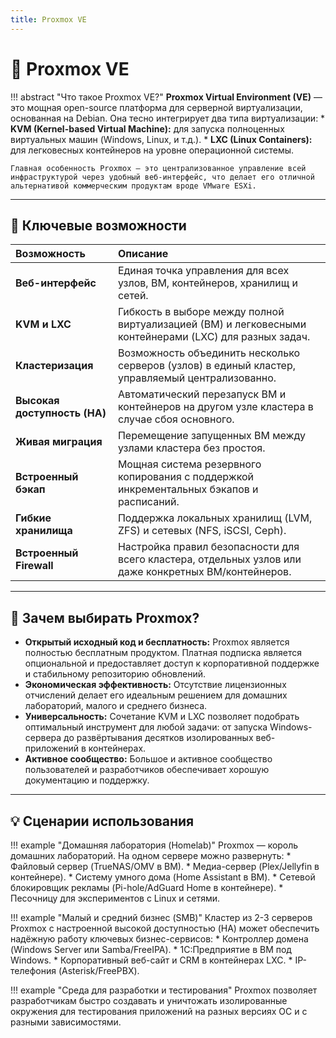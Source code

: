```yaml
---
title: Proxmox VE
---
```


# 🐧 Proxmox VE

!!! abstract "Что такое Proxmox VE?"
    **Proxmox Virtual Environment (VE)** — это мощная open-source платформа для серверной виртуализации, основанная на Debian. Она тесно интегрирует два типа виртуализации:
    *   **KVM (Kernel-based Virtual Machine):** для запуска полноценных виртуальных машин (Windows, Linux, и т.д.).
    *   **LXC (Linux Containers):** для легковесных контейнеров на уровне операционной системы.

    Главная особенность Proxmox — это централизованное управление всей инфраструктурой через удобный веб-интерфейс, что делает его отличной альтернативой коммерческим продуктам вроде VMware ESXi.

---

## 🚀 Ключевые возможности

| Возможность | Описание |
|:---|:---|
| **Веб-интерфейс** | Единая точка управления для всех узлов, ВМ, контейнеров, хранилищ и сетей. |
| **KVM и LXC** | Гибкость в выборе между полной виртуализацией (ВМ) и легковесными контейнерами (LXC) для разных задач. |
| **Кластеризация** | Возможность объединить несколько серверов (узлов) в единый кластер, управляемый централизованно. |
| **Высокая доступность (HA)** | Автоматический перезапуск ВМ и контейнеров на другом узле кластера в случае сбоя основного. |
| **Живая миграция** | Перемещение запущенных ВМ между узлами кластера без простоя. |
| **Встроенный бэкап** | Мощная система резервного копирования с поддержкой инкрементальных бэкапов и расписаний. |
| **Гибкие хранилища** | Поддержка локальных хранилищ (LVM, ZFS) и сетевых (NFS, iSCSI, Ceph). |
| **Встроенный Firewall** | Настройка правил безопасности для всего кластера, отдельных узлов или даже конкретных ВМ/контейнеров. |

---

## 🤔 Зачем выбирать Proxmox?

*   **Открытый исходный код и бесплатность:** Proxmox является полностью бесплатным продуктом. Платная подписка является опциональной и предоставляет доступ к корпоративной поддержке и стабильному репозиторию обновлений.
*   **Экономическая эффективность:** Отсутствие лицензионных отчислений делает его идеальным решением для домашних лабораторий, малого и среднего бизнеса.
*   **Универсальность:** Сочетание KVM и LXC позволяет подобрать оптимальный инструмент для любой задачи: от запуска Windows-сервера до развёртывания десятков изолированных веб-приложений в контейнерах.
*   **Активное сообщество:** Большое и активное сообщество пользователей и разработчиков обеспечивает хорошую документацию и поддержку.

---

## 💡 Сценарии использования

!!! example "Домашняя лаборатория (Homelab)"
    Proxmox — король домашних лабораторий. На одном сервере можно развернуть:
    *   Файловый сервер (TrueNAS/OMV в ВМ).
    *   Медиа-сервер (Plex/Jellyfin в контейнере).
    *   Систему умного дома (Home Assistant в ВM).
    *   Сетевой блокировщик рекламы (Pi-hole/AdGuard Home в контейнере).
    *   Песочницу для экспериментов с Linux и сетями.

!!! example "Малый и средний бизнес (SMB)"
    Кластер из 2-3 серверов Proxmox с настроенной высокой доступностью (HA) может обеспечить надёжную работу ключевых бизнес-сервисов:
    *   Контроллер домена (Windows Server или Samba/FreeIPA).
    *   1С:Предприятие в ВМ под Windows.
    *   Корпоративный веб-сайт и CRM в контейнерах LXC.
    *   IP-телефония (Asterisk/FreePBX).

!!! example "Среда для разработки и тестирования"
    Proxmox позволяет разработчикам быстро создавать и уничтожать изолированные окружения для тестирования приложений на разных версиях ОС и с разными зависимостями.
